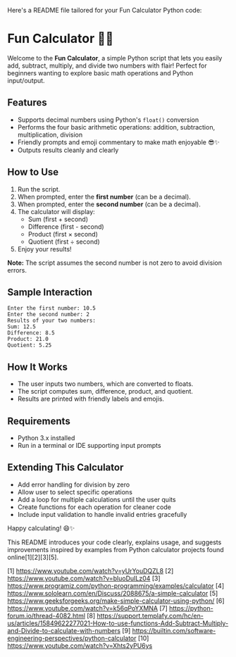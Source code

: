 Here's a README file tailored for your Fun Calculator Python code:

# Fun Calculator 🧮🎉

Welcome to the **Fun Calculator**, a simple Python script that lets you easily add, subtract, multiply, and divide two numbers with flair! Perfect for beginners wanting to explore basic math operations and Python input/output.

## Features

- Supports decimal numbers using Python's `float()` conversion
- Performs the four basic arithmetic operations: addition, subtraction, multiplication, division
- Friendly prompts and emoji commentary to make math enjoyable 😎✨
- Outputs results cleanly and clearly

## How to Use

1. Run the script.
2. When prompted, enter the **first number** (can be a decimal).
3. When prompted, enter the **second number** (can be a decimal).
4. The calculator will display:
   - Sum (first + second)
   - Difference (first - second)
   - Product (first × second)
   - Quotient (first ÷ second)
5. Enjoy your results!

**Note:** The script assumes the second number is not zero to avoid division errors.

## Sample Interaction

```
Enter the first number: 10.5
Enter the second number: 2
Results of your two numbers:
Sum: 12.5
Difference: 8.5
Product: 21.0
Quotient: 5.25
```

## How It Works

- The user inputs two numbers, which are converted to floats.
- The script computes sum, difference, product, and quotient.
- Results are printed with friendly labels and emojis.

## Requirements

- Python 3.x installed
- Run in a terminal or IDE supporting input prompts

## Extending This Calculator

- Add error handling for division by zero
- Allow user to select specific operations
- Add a loop for multiple calculations until the user quits
- Create functions for each operation for cleaner code
- Include input validation to handle invalid entries gracefully

Happy calculating! 😄✨

This README introduces your code clearly, explains usage, and suggests improvements inspired by examples from Python calculator projects found online[1][2][3][5].

[1] https://www.youtube.com/watch?v=yUrYouDQZL8
[2] https://www.youtube.com/watch?v=bluoDuILz04
[3] https://www.programiz.com/python-programming/examples/calculator
[4] https://www.sololearn.com/en/Discuss/2088675/a-simple-calculator
[5] https://www.geeksforgeeks.org/make-simple-calculator-using-python/
[6] https://www.youtube.com/watch?v=k56qPoYXMNA
[7] https://python-forum.io/thread-4082.html
[8] https://support.templafy.com/hc/en-us/articles/15849622277021-How-to-use-functions-Add-Subtract-Multiply-and-Divide-to-calculate-with-numbers
[9] https://builtin.com/software-engineering-perspectives/python-calculator
[10] https://www.youtube.com/watch?v=Xhts2yPU6ys
